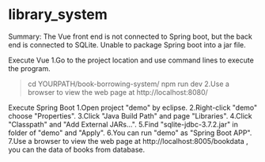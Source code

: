 # library_system

Summary: 
The Vue front end is not connected to Spring boot, but the back end is connected to SQLite.
Unable to package Spring boot into a jar file.

Execute Vue
1.Go to the project location and use command lines to execute the program.
> cd YOURPATH/book-borrowing-system/
> npm run dev
2.Use a browser to view the web page at http://localhost:8080/

Execute Spring Boot
1.Open project "demo" by eclipse.
2.Right-click "demo" choose "Properties".
3.Click "Java Build Path" and page "Libraries".
4.Click "Classpath" and "Add External JARs...".
5.Find "sqlite-jdbc-3.7.2.jar" in folder of "demo" and "Apply".
6.You can run "demo" as "Spring Boot APP".
7.Use a browser to view the web page at http://localhost:8005/bookdata , you can the data of books from database.